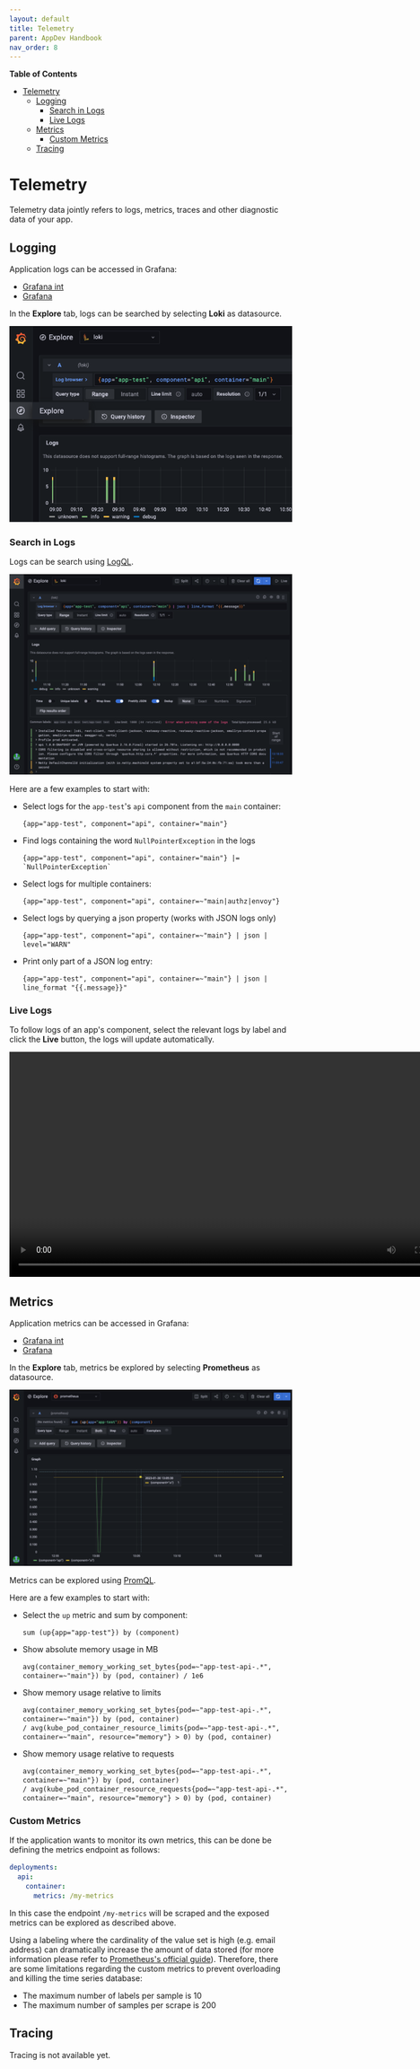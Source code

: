 ```yaml
---
layout: default
title: Telemetry
parent: AppDev Handbook
nav_order: 8
---
```


**Table of Contents**

<!-- START doctoc generated TOC please keep comment here to allow auto update -->
<!-- DON'T EDIT THIS SECTION, INSTEAD RE-RUN doctoc TO UPDATE -->

- [Telemetry](#telemetry)
  - [Logging](#logging)
    - [Search in Logs](#search-in-logs)
    - [Live Logs](#live-logs)
  - [Metrics](#metrics)
    - [Custom Metrics](#custom-metrics)
  - [Tracing](#tracing)

<!-- END doctoc generated TOC please keep comment here to allow auto update -->

# Telemetry

Telemetry data jointly refers to logs, metrics, traces and other diagnostic data of your app.

## Logging

Application logs can be accessed in Grafana:

* [Grafana int](https://unity-int.bmwgroup.net/grafana/)
* [Grafana](https://unity.bmwgroup.net/grafana/)

In the **Explore** tab, logs can be searched by selecting **Loki** as datasource.

![](../assets/explore-loki.png)

### Search in Logs

Logs can be search using [LogQL](https://grafana.com/docs/loki/latest/logql/).

![](../assets/loki-logs.png)

Here are a few examples to start with:

* Select logs for the `app-test`'s `api` component from the `main` container:
  ```
  {app="app-test", component="api", container="main"}
  ```
* Find logs containing the word `NullPointerException` in the logs
  ```
  {app="app-test", component="api", container="main"} |= `NullPointerException`
  ```
* Select logs for multiple containers:
  ```
  {app="app-test", component="api", container=~"main|authz|envoy"}
  ```
* Select logs by querying a json property (works with JSON logs only)
  ```
  {app="app-test", component="api", container=~"main"} | json | level="WARN"
  ```
* Print only part of a JSON log entry:
  ```
  {app="app-test", component="api", container=~"main"} | json | line_format "{{.message}}"
  ```

### Live Logs

To follow logs of an app's component, select the relevant logs by label and click the **Live** button, the logs will
update automatically.

<video autoplay loop width=801>
  <source src="../assets/live-logs.mov" type="video/mp4">
Your browser does not support the video tag.
</video>

## Metrics

Application metrics can be accessed in Grafana:

* [Grafana int](https://unity-int.bmwgroup.net/grafana/)
* [Grafana](https://unity.bmwgroup.net/grafana/)

In the **Explore** tab, metrics be explored by selecting **Prometheus** as datasource.

![](../assets/explore-prometheus.png)

Metrics can be explored using [PromQL](https://prometheus.io/docs/prometheus/latest/querying/basics/).

Here are a few examples to start with:

* Select the `up` metric and sum by component:
  ```
  sum (up{app="app-test"}) by (component)
  ```
* Show absolute memory usage in MB
  ```
  avg(container_memory_working_set_bytes{pod=~"app-test-api-.*", container=~"main"}) by (pod, container) / 1e6
  ```
* Show memory usage relative to limits
  ```
  avg(container_memory_working_set_bytes{pod=~"app-test-api-.*", container=~"main"}) by (pod, container)
  / avg(kube_pod_container_resource_limits{pod=~"app-test-api-.*", container=~"main", resource="memory"} > 0) by (pod, container)
  ```
* Show memory usage relative to requests
  ```
  avg(container_memory_working_set_bytes{pod=~"app-test-api-.*", container=~"main"}) by (pod, container)
  / avg(kube_pod_container_resource_requests{pod=~"app-test-api-.*", container=~"main", resource="memory"} > 0) by (pod, container)
  ```
  
### Custom Metrics

If the application wants to monitor its own metrics, this can be done be defining the metrics endpoint as follows:

```yaml
deployments:
  api:
    container:
      metrics: /my-metrics
```

In this case the endpoint `/my-metrics` will be scraped and the exposed metrics can be explored as described above.

Using a labeling where the cardinality of the value set is high (e.g. email address) can dramatically increase the amount 
of data stored (for more information please refer to [Prometheus's official guide](https://prometheus.io/docs/practices/naming/)).
Therefore, there are some limitations regarding the custom metrics to prevent overloading and killing the time series
database:
* The maximum number of labels per sample is 10
* The maximum number of samples per scrape is 200

## Tracing

Tracing is not available yet.
